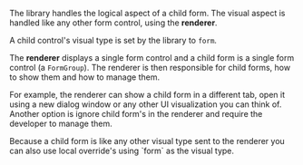The library handles the logical aspect of a child form. The visual
aspect is handled like any other form control, using the **renderer**.

A child control's visual type is set by the library to `form`.

The **renderer** displays a single form control and a child form is
a single form control (a `FormGroup`). The renderer is then responsible
for child forms, how to show them and how to manage them.

For example, the renderer can show a child form in a different tab,
open it using a new dialog window or any other UI visualization you can
think of. Another option is ignore child form's in the renderer and
require the developer to manage them.

<div class="info">
Because a child form is like any other visual type sent to the renderer
you can also use local override's using `form` as the visual type.
</div>
